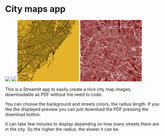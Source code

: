 # City maps app

<p float="left">
  <img src="images/eindhoven.png" width="200" />
  <img src="images/torino.png" width="200" /> 
  <img src="images/barcelona.png" width="200" />
  <img src="images/paris.png" width="200" />
</p>


This is a Streamlit app to easily create a nice city map images, downloadable as PDF without the need to code.

You can choose the background and streets colors, the radius length. If you like the displayed preview you can just download the PDF pressing the download button.

It can take few minutes to display depending on how many streets there are in the city. So the higher the radius, the slower it can be.

